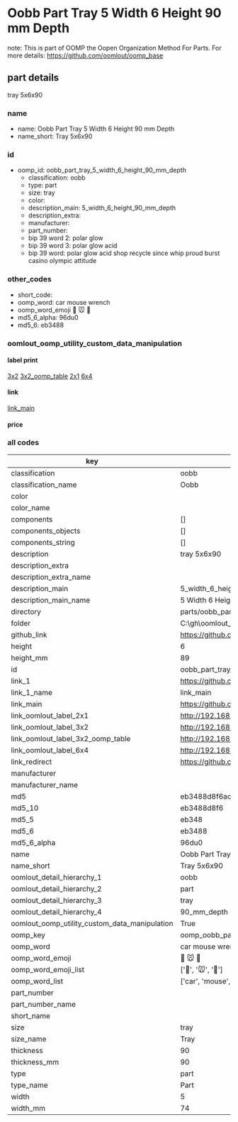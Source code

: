 # Oobb Part Tray 5 Width 6 Height 90 mm Depth  

note: This is part of OOMP the Oopen Organization Method For Parts. For more details: https://github.com/oomlout/oomp_base

##  part details
  



tray 5x6x90



### name
* name: Oobb Part Tray 5 Width 6 Height 90 mm Depth
* name_short: Tray 5x6x90 
### id
* oomp_id: oobb_part_tray_5_width_6_height_90_mm_depth
  * classification: oobb
  * type: part
  * size: tray
  * color: 
  * description_main: 5_width_6_height_90_mm_depth
  * description_extra: 
  * manufacturer: 
  * part_number: 
  * bip 39 word 2: polar glow
  * bip 39 word 3: polar glow acid
  * bip 39 word: polar glow acid shop recycle since whip proud burst casino olympic attitude

### other_codes
* short_code: 
* oomp_word: car mouse wrench
* oomp_word_emoji :car: :mouse: :wrench:
* md5_6_alpha: 96du0
* md5_6: eb3488






### oomlout_oomp_utility_custom_data_manipulation
#### label print
[3x2](http://192.168.1.245:1112/?label=oomp%2096du0)
[3x2_oomp_table](http://192.168.1.108:1112/?label=oomp%2096du0)
[2x1](http://192.168.1.242:1112/?label=oomp%2096du0)
[6x4](http://192.168.1.55:1112/?label=oomp%2096du0)    

#### link

[link_main](https://github.com/oomlout/oomlout_oobb_version_4_generated_parts/tree/main/navigation_oomp/oobb/part/tray/5_width_6_height_90_mm_depth/part)                              

#### price







### all codes 
| key | value |  
| --- | --- |  
| classification | oobb |  
| classification_name | Oobb |  
| color |  |  
| color_name |  |  
| components | [] |  
| components_objects | [] |  
| components_string | [] |  
| description | tray 5x6x90 |  
| description_extra |  |  
| description_extra_name |  |  
| description_main | 5_width_6_height_90_mm_depth |  
| description_main_name | 5 Width 6 Height 90 mm Depth |  
| directory | parts/oobb_part_tray_5_width_6_height_90_mm_depth |  
| folder | C:\gh\oomlout_oobb_version_4_generated_parts\parts\oobb_part_tray_5_width_6_height_90_mm_depth |  
| github_link | https://github.com/oomlout/oomlout_oomp_part_src/tree/main/parts/oobb_part_tray_5_width_6_height_90_mm_depth |  
| height | 6 |  
| height_mm | 89 |  
| id | oobb_part_tray_5_width_6_height_90_mm_depth |  
| link_1 | https://github.com/oomlout/oomlout_oobb_version_4_generated_parts/tree/main/navigation_oomp/oobb/part/tray/5_width_6_height_90_mm_depth/part |  
| link_1_name | link_main |  
| link_main | https://github.com/oomlout/oomlout_oobb_version_4_generated_parts/tree/main/navigation_oomp/oobb/part/tray/5_width_6_height_90_mm_depth/part |  
| link_oomlout_label_2x1 | http://192.168.1.242:1112/?label=oomp%2096du0 |  
| link_oomlout_label_3x2 | http://192.168.1.245:1112/?label=oomp%2096du0 |  
| link_oomlout_label_3x2_oomp_table | http://192.168.1.108:1112/?label=oomp%2096du0 |  
| link_oomlout_label_6x4 | http://192.168.1.55:1112/?label=oomp%2096du0 |  
| link_redirect | https://github.com/oomlout/oomlout_oobb_version_4_generated_parts/tree/main/parts/oobb_tray_05_06_90 |  
| manufacturer |  |  
| manufacturer_name |  |  
| md5 | eb3488d8f6acdf4f24d9fc6a03d8f53b |  
| md5_10 | eb3488d8f6 |  
| md5_5 | eb348 |  
| md5_6 | eb3488 |  
| md5_6_alpha | 96du0 |  
| name | Oobb Part Tray 5 Width 6 Height 90 mm Depth |  
| name_short | Tray 5x6x90  |  
| oomlout_detail_hierarchy_1 | oobb |  
| oomlout_detail_hierarchy_2 | part |  
| oomlout_detail_hierarchy_3 | tray |  
| oomlout_detail_hierarchy_4 | 90_mm_depth |  
| oomlout_oomp_utility_custom_data_manipulation | True |  
| oomp_key | oomp_oobb_part_tray_5_width_6_height_90_mm_depth |  
| oomp_word | car mouse wrench |  
| oomp_word_emoji | :car: :mouse: :wrench: |  
| oomp_word_emoji_list | [':car:', ':mouse:', ':wrench:'] |  
| oomp_word_list | ['car', 'mouse', 'wrench'] |  
| part_number |  |  
| part_number_name |  |  
| short_name |  |  
| size | tray |  
| size_name | Tray |  
| thickness | 90 |  
| thickness_mm | 90 |  
| type | part |  
| type_name | Part |  
| width | 5 |  
| width_mm | 74 |  
